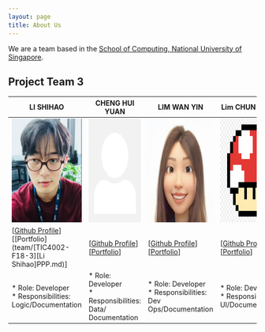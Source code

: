 ```yaml
---
layout: page
title: About Us
---
```


We are a team based in the [School of Computing, National University of Singapore](http://www.comp.nus.edu.sg).


## Project Team 3

| LI SHIHAO                                                                                          | CHENG HUI YUAN                                                                        | LIM WAN YIN                                                                     | Lim CHUN YONG                                                                   |
|----------------------------------------------------------------------------------------------------|---------------------------------------------------------------------------------------|---------------------------------------------------------------------------------|---------------------------------------------------------------------------------|
| <img src="images/l-shihao.png" height="210px">                                                     | <img src="images/chenghuiyuan.png" height="210px">                                    | <img src="images/yinyin377.png" height="210px">                                 | <img src="images/jr-mojito.png" height="210px">                                 |
| [[Github Profile](http://github.com/l-shihao)][[Portfolio](team/[TIC4002-F18-3][Li Shihao]PPP.md)] | [[Github Profile](http://github.com/chenghuiyuan)][[Portfolio](team/chenghuiyuan.md)] | [[Github Profile](http://github.com/yinyin377)][[Portfolio](team/yinyin377.md)] | [[Github Profile](http://github.com/jr-mojito)][[Portfolio](team/jr-mojito.md)] |
 | * Role: Developer <br> * Responsibilities: Logic/Documentation                                     | * Role: Developer <br> * Responsibilities: Data/ Documentation                        | * Role: Developer <br> * Responsibilities: Dev Ops/Documentation                | * Role: Developer <br> * Responsibilities: UI/Documentation                     |





